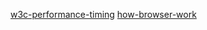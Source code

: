 [w3c-performance-timing](https://github.com/w3c/web-performance/)
[how-browser-work](http://taligarsiel.com/Projects/howbrowserswork1.htm)
